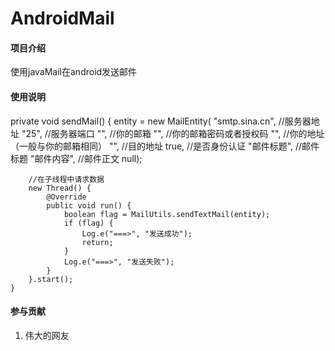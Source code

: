 # AndroidMail

#### 项目介绍
使用javaMail在android发送邮件
#### 使用说明

private void sendMail() {
        entity = new MailEntity(
                "smtp.sina.cn",     //服务器地址
                "25",               //服务器端口
                "",       //你的邮箱
                "",          //你的邮箱密码或者授权码
                "",    //你的地址 （一般与你的邮箱相同）
                "",    //目的地址
                true,                    //是否身份认证
                "邮件标题",                   //邮件标题
                "邮件内容",             //邮件正文
                null);

        //在子线程中请求数据
        new Thread() {
            @Override
            public void run() {
                boolean flag = MailUtils.sendTextMail(entity);
                if (flag) {
                    Log.e("===>", "发送成功");
                    return;
                }
                Log.e("===>", "发送失败");
            }
        }.start();
    }

#### 参与贡献

1. 伟大的网友
